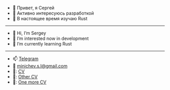 - 👋 Привет, я Сергей
- 👀 Активно интересуюсь разработкой
- 🌱 В настоящее время изучаю Rust 

*** 
- 👋 Hi, I’m Sergey
- 👀 I’m interested now in development
- 🌱 I’m currently learning Rust

***
- 📫 [Telegram](https://t.me/hef_falump)
- 📧 minichev.s.l@gmail.com
- 📝: [CV](https://cv.hexlet.io/resumes/577)
- 📝: [Other CV](https://pskov.hh.ru/applicant/resumes/view?resume=b1f3f465ff09530cfa0039ed1f515234544b4d)
- 📝: [One more CV](https://pskov.hh.ru/resume/9b3031d2ff0798ddd80039ed1f366f476f7850)

<!---
EvilMadSquirrel/EvilMadSquirrel is a ✨ special ✨ repository because its `README.md` (this file) appears on your GitHub profile.
You can click the Preview link to take a look at your changes.
--->
